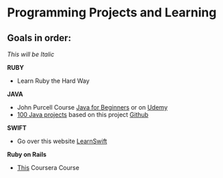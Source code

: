 Programming Projects and Learning
==============

Goals in order:
--------------

*This will be Italic*


**RUBY**
- Learn Ruby the Hard Way

**JAVA**
- John Purcell Course [Java for Beginners](http://caveofprogramming.com) or on [Udemy](https://www.udemy.com/java-tutorial/#/)
- [100 Java projects](java/JavaProjects.txt) based on this project [Github](https://github.com/anhtuann/99projects)

**SWIFT**
- Go over this website [LearnSwift](http://www.learnswift.tips/)

**Ruby on Rails**
- [This](https://www.coursera.org/course/webapplications) Coursera Course


```	$ Let's Go!
```
